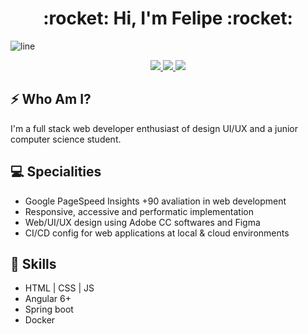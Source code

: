 <h1 align="center"> :rocket: Hi, I'm Felipe :rocket: </h1>

![line](https://user-images.githubusercontent.com/57417305/81239377-13bd3c00-8fdb-11ea-9567-30a27becb1bf.gif)

<p align="center">
  <a href="https://www.linkedin.com/in/alencar-dev/">
    <img src="https://img.shields.io/badge/-LinkedIn-blue?style=flat-square&logo=Linkedin&logoColor=white&link=https://www.linkedin.com/in/alencar-dev/">
  </a>

  <a href="mailto:alencar.development@gmail.com">
    <img src="https://img.shields.io/badge/-Gmail-c14438?style=flat-square&logo=Gmail&logoColor=white&link=mailto:alencar.development@gmail.com">
  </a>
  
  <a href="mailto:alencar.dev@outlook.com">
    <img src="https://img.shields.io/badge/-Outlook-c14438?style=flat-square&logo=Microsoft-Outlook&logoColor=white&link=mailto:alencar.dev@outlook.com">
  </a>
</p>

## ⚡ Who Am I?
 I'm a full stack web developer enthusiast of design UI/UX and a junior computer science student.


## 💻 Specialities

- Google PageSpeed Insights +90 avaliation in web development
- Responsive, accessive and performatic implementation
- Web/UI/UX design using Adobe CC softwares and Figma
- CI/CD config for web applications at local & cloud environments

## 🔭 Skills

- HTML | CSS | JS
- Angular 6+
- Spring boot
- Docker
